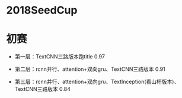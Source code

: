 # 2018SeedCup

# 初赛
- 第一层：TextCNN三路版本跑title 0.97

 - 第二层：rcnn并行、attention+双向gru、TextCNN三路版本 0.91

 - 第三层：rcnn并行、attention+双向gru、TextInception(看山杯版本)、TextCNN三路版本 0.84
